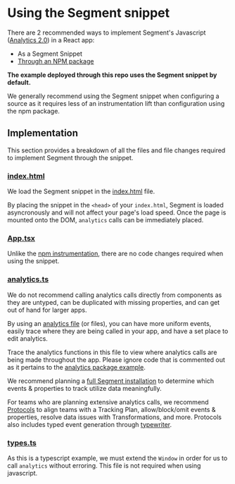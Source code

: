 # Using the Segment snippet

There are 2 recommended ways to implement Segment's Javascript ([Analytics 2.0](https://segment.com/docs/connections/sources/catalog/libraries/website/javascript/)) in a React app:

- As a Segment Snippet
- [Through an NPM package](https://github.com/segmentio/react-example/tree/main/src/examples/analytics-package)

**The example deployed through this repo uses the Segment snippet by default.**

We generally recommend using the Segment snippet when configuring a source as it requires less of an instrumentation lift than configuration using the npm package.

## Implementation

This section provides a breakdown of all the files and file changes required to implement Segment through the snippet.

### [index.html](https://github.com/segmentio/react-example/blob/main/public/index.html)

We load the Segment snippet in the [index.html](https://github.com/segmentio/react-example/blob/54d8e648e7137ac27321825a7e3eb6a1736d88eb/public/index.html#L12-L17) file. 

By placing the snippet in the `<head>` of your `index.html`, Segment is loaded asyncronously and will not affect your page's load speed. Once the page is mounted onto the DOM, `analytics` calls can be immediately placed.

### [App.tsx](https://github.com/segmentio/react-example/blob/main/src/examples/analytics-quick-start/App.tsx)

Unlike the [npm instrumentation](https://github.com/segmentio/react-example/tree/main/src/examples/analytics-package#apptsx), there are no code changes required when using the snippet.

### [analytics.ts](https://github.com/segmentio/react-example/blob/main/src/examples/analytics-quick-start/analytics.ts)

We do not recommend calling analytics calls directly from components as they are untyped, can be duplicated with missing properties, and can get out of hand for larger apps.

By using an [analytics file](https://github.com/segmentio/react-example/blob/main/src/examples/analytics-quick-start/analytics.ts) (or files), you can have more uniform events, easily trace where they are being called in your app, and have a set place to edit analytics.

Trace the analytics functions in this file to view where analytics calls are being made throughout the app. Please ignore code that is commented out as it pertains to the [analytics package example](link_to_analytics_package_readme_section).

We recommend planning a [full Segment installation](https://segment.com/docs/getting-started/03-planning-full-install/) to determine which events & properties to track utilize data meaningfully.

For teams who are planning extensive analytics calls, we recommend [Protocols](https://segment.com/docs/protocols/) to align teams with a Tracking Plan, allow/block/omit events & properties, resolve data issues with Transformations, and more. Protocols also includes typed event generation through [typewriter](https://segment.com/docs/protocols/apis-and-extensions/typewriter/).

### [types.ts](https://github.com/segmentio/react-example/blob/main/src/examples/analytics-quick-start/types.ts)

As this is a typescript example, we must extend the `Window` in order for us to call `analytics` without erroring. This file is not required when using javascript.


